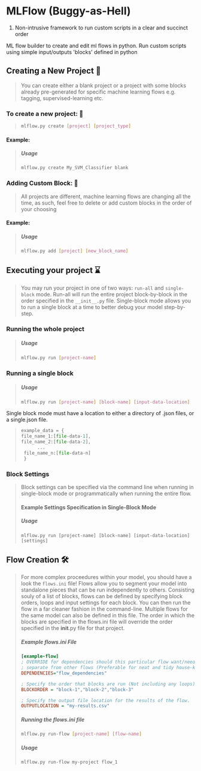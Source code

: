 # MLFlow (Buggy-as-Hell)
1. Non-intrusive framework to run custom scripts in a clear and succinct order

ML flow builder to create and edit ml flows in python. Run custom scripts using simple input/outputs 'blocks' defined in python



## Creating a New Project 🚀

> You can create either a blank project or a project with some blocks already pre-generated for specific machine learning flows e.g. tagging, supervised-learning etc.
>
### To create a new project: 🧠
>
> ```bash
> mlflow.py create [project] [project_type]
> ```
>
#### Example: 

> ##### Usage
> 
> ```bash
> mlflow.py create My_SVM_Classifier blank
> ```



### Adding Custom Block: 🧱

> All projects are different, machine learning flows are changing all the time, as such, feel free to delete or add custom blocks in the order of your choosing

#### Example:

> ##### Usage
> 
> ```bash
> mlflow.py add [project] [new_block_name]
> ```



## Executing your project ⌛️

> You may run your project in one of two ways: `run-all` and `single-block` mode. Run-all will run the entire project block-by-block in the order specified in the `__init__.py` file. Single-block mode allows you to run a single block at a time to better debug your model step-by-step.
### Running the whole project
> ##### Usage
> 
> ```bash
> mlflow.py run [project-name]
> ```
### Running a single block

> ##### Usage
> 
> ```bash
> mlflow.py run [project-name] [block-name] [input-data-location]
> ```

Single block mode must have a location to either a directory of .json files, or a single.json file.

> ```python
>example_data = {
> file_name_1:[file-data-1],
> file_name_2:[file-data-2],
>  		...
>  file_name_n:[file-data-n]
>  }
>  ```
> 

### Block Settings

> Block settings can be specified via the command line when running in single-block mode or programmatically when running the entire flow.
>
> #### Example Settings Specification in Single-Block Mode
>
> ##### Usage
>
> ```
> mlflow.py run [project-name] [block-name] [input-data-location] [settings]
> ```
>
> 



## Flow Creation 🛠

> For more complex proceedures within your model, you should have a look the `flows.ini` file! Flows allow you to segment your model into standalone pieces that can be run independently to others. Consisting souly of a list of blocks, flows can be defined by specifying block orders, loops and input settings for each block. You can then run the flow in a far cleaner fashion in the command-line. Multiple flows for the same model can also be defined in this file. The order in which the blocks are specified in the flows.ini file will override the order specified in the __init__.py file for that project.
>
> ##### Example flows.ini File
>
> ```ini
> [example-flow]
> ; OVERRIDE for dependencies should this particular flow want/need its own set of dependencies that are
> ; separate from other flows (Preferable for neat and tidy house-keeping)
> DEPENDENCIES="flow_dependencies"
> 
> ; Specify the order that blocks are run (Not including any loops) using a csv-style format.
> BLOCKORDER = "block-1","block-2","block-3"
> 
> ; Specify the output file location for the results of the flow.
> OUTPUTLOCATION = "my-results.csv"
> ```
>
> 
>
> ##### Running the flows.ini file
>
> ```bash
> mlflow.py run-flow [project-name] [flow-name]
> ```
>
> ##### Usage
>
> ```bash
> mlflow.py run-flow my-project flow_1
> ```

